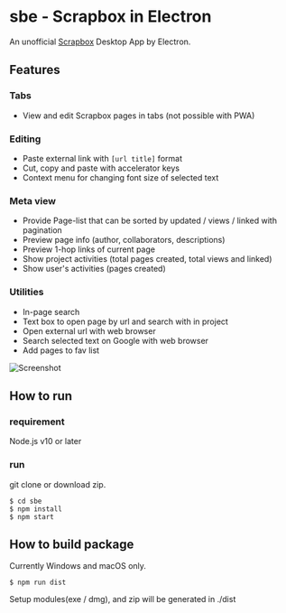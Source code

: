 # sbe - Scrapbox in Electron
An unofficial [Scrapbox](https://scrapbox.io) Desktop App by Electron.

## Features
### Tabs
- View and edit Scrapbox pages in tabs (not possible with PWA)
### Editing
- Paste external link with `[url title]` format
- Cut, copy and paste with accelerator keys
- Context menu for changing font size of selected text
### Meta view
- Provide Page-list that can be sorted by updated / views / linked with pagination
- Preview page info (author, collaborators, descriptions)
- Preview 1-hop links of current page
- Show project activities (total pages created, total views and linked)
- Show user's activities (pages created)
### Utilities
- In-page search
- Text box to open page by url and search with in project
- Open external url with web browser
- Search selected text on Google with web browser
- Add pages to fav list

![Screenshot](https://user-images.githubusercontent.com/2092183/63644879-904e0a00-c72d-11e9-96d2-64e4727e64c6.gif)


## How to run
### requirement
Node.js v10 or later

### run
git clone or download zip.

```
$ cd sbe
$ npm install
$ npm start
```

## How to build package

Currently Windows and macOS only.

```
$ npm run dist
```

Setup modules(exe / dmg), and zip will be generated in ./dist